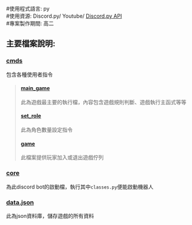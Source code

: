 #使用程式語言: py  
#使用資源: Discord.py/ Youtube/ [Discord.py API](https://discordpy.readthedocs.io/en/stable/api.html)  
#專案製作期間: 高二

## 主要檔案說明:  
### [cmds](https://github.com/fortest-C/My_code/tree/main/The%20Werewolves%20of%20Miller's%20Hollow/version1(%E9%AB%98%E4%BA%8C)/cmds)
包含各種使用者指令
>   #### [main_game](https://github.com/fortest-C/My_code/blob/main/The%20Werewolves%20of%20Miller's%20Hollow/version1(%E9%AB%98%E4%BA%8C)/cmds/main_game.py)
>   此為遊戲最主要的執行檔，內容包含遊戲規則判斷、遊戲執行主函式等等
>   #### [set_role](https://github.com/fortest-C/My_code/blob/main/The%20Werewolves%20of%20Miller's%20Hollow/version1(%E9%AB%98%E4%BA%8C)/cmds/set_role.py)
>   此為角色數量設定指令
>   #### [game](https://github.com/fortest-C/My_code/blob/main/The%20Werewolves%20of%20Miller's%20Hollow/version1(%E9%AB%98%E4%BA%8C)/cmds/set_role.py)
>   此檔案提供玩家加入或退出遊戲佇列
### [core](https://github.com/fortest-C/My_code/tree/main/The%20Werewolves%20of%20Miller's%20Hollow/version1(%E9%AB%98%E4%BA%8C)/core)
為此discord bot的啟動檔，執行其中```classes.py```便能啟動機器人
### [data.json](https://github.com/fortest-C/My_code/blob/main/The%20Werewolves%20of%20Miller's%20Hollow/version1(%E9%AB%98%E4%BA%8C)/data.json)
此為json資料庫，儲存遊戲的所有資料
